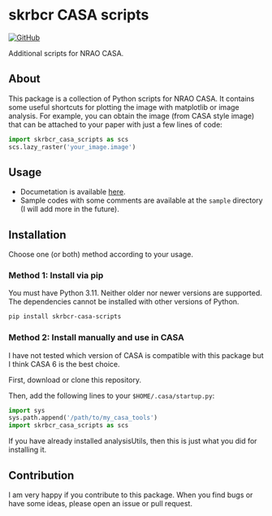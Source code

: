 # skrbcr CASA scripts

<a href='https://skrbcr.github.io/my_casa_tools/' target="_blank"><img alt='GitHub' src='https://img.shields.io/badge/Documentation-100000?style=flat&logo=GitHub&logoColor=white&labelColor=333333&color=007ec6'/></a>

Additional scripts for NRAO CASA.

## About

This package is a collection of Python scripts for NRAO CASA.
It contains some useful shortcuts for plotting the image with matplotlib or image analysis.
For example, you can obtain the image (from CASA style image) that can be attached to your paper with just a few lines of code:

```python
import skrbcr_casa_scripts as scs
scs.lazy_raster('your_image.image')
```

## Usage

- Documetation is available [here](https://skrbcr.github.io/my_casa_tools/).
- Sample codes with some comments are available at the `sample` directory (I will add more in the future).

## Installation

Choose one (or both) method according to your usage.

### Method 1: Install via pip

You must have Python 3.11.
Neither older nor newer versions are supported.
The dependencies cannot be installed with other versions of Python.

```bash
pip install skrbcr-casa-scripts
```

### Method 2: Install manually and use in CASA

I have not tested which version of CASA is compatible with this package but I think CASA 6 is the best choice.

First, download or clone this repository.

Then, add the following lines to your `$HOME/.casa/startup.py`:

```python
import sys
sys.path.append('/path/to/my_casa_tools')
import skrbcr_casa_scripts as scs
```

If you have already installed analysisUtils, then this is just what you did for installing it.

## Contribution

I am very happy if you contribute to this package.
When you find bugs or have some ideas, please open an issue or pull request.
